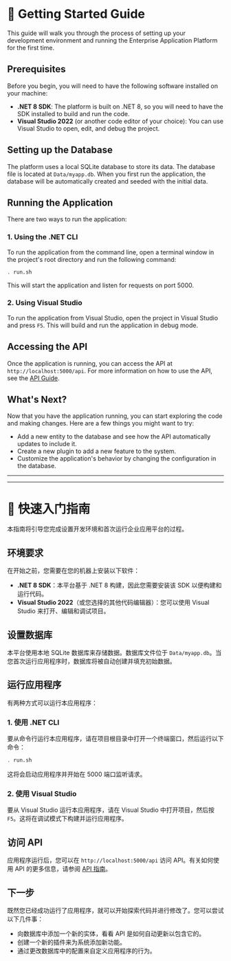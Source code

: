 # 🚀 Getting Started Guide

This guide will walk you through the process of setting up your development environment and running the Enterprise Application Platform for the first time.

## Prerequisites

Before you begin, you will need to have the following software installed on your machine:

*   **.NET 8 SDK**: The platform is built on .NET 8, so you will need to have the SDK installed to build and run the code.
*   **Visual Studio 2022** (or another code editor of your choice): You can use Visual Studio to open, edit, and debug the project.

## Setting up the Database

The platform uses a local SQLite database to store its data. The database file is located at `Data/myapp.db`. When you first run the application, the database will be automatically created and seeded with the initial data.

## Running the Application

There are two ways to run the application:

### 1. Using the .NET CLI

To run the application from the command line, open a terminal window in the project's root directory and run the following command:

```bash
. run.sh
```

This will start the application and listen for requests on port 5000.

### 2. Using Visual Studio

To run the application from Visual Studio, open the project in Visual Studio and press `F5`. This will build and run the application in debug mode.

## Accessing the API

Once the application is running, you can access the API at `http://localhost:5000/api`. For more information on how to use the API, see the [API Guide](./api-guide.md).

## What's Next?

Now that you have the application running, you can start exploring the code and making changes. Here are a few things you might want to try:

*   Add a new entity to the database and see how the API automatically updates to include it.
*   Create a new plugin to add a new feature to the system.
*   Customize the application's behavior by changing the configuration in the database.

---
---

# 🚀 快速入门指南

本指南将引导您完成设置开发环境和首次运行企业应用平台的过程。

## 环境要求

在开始之前，您需要在您的机器上安装以下软件：

*   **.NET 8 SDK**：本平台基于 .NET 8 构建，因此您需要安装该 SDK 以便构建和运行代码。
*   **Visual Studio 2022**（或您选择的其他代码编辑器）：您可以使用 Visual Studio 来打开、编辑和调试项目。

## 设置数据库

本平台使用本地 SQLite 数据库来存储数据。数据库文件位于 `Data/myapp.db`。当您首次运行应用程序时，数据库将被自动创建并填充初始数据。

## 运行应用程序

有两种方式可以运行本应用程序：

### 1. 使用 .NET CLI

要从命令行运行本应用程序，请在项目根目录中打开一个终端窗口，然后运行以下命令：

```bash
. run.sh
```

这将会启动应用程序并开始在 5000 端口监听请求。

### 2. 使用 Visual Studio

要从 Visual Studio 运行本应用程序，请在 Visual Studio 中打开项目，然后按 `F5`。这将在调试模式下构建并运行应用程序。

## 访问 API

应用程序运行后，您可以在 `http://localhost:5000/api` 访问 API。有关如何使用 API 的更多信息，请参阅 [API 指南](./api-guide.md)。

## 下一步

既然您已经成功运行了应用程序，就可以开始探索代码并进行修改了。您可以尝试以下几件事：

*   向数据库中添加一个新的实体，看看 API 是如何自动更新以包含它的。
*   创建一个新的插件来为系统添加新功能。
*   通过更改数据库中的配置来自定义应用程序的行为。
